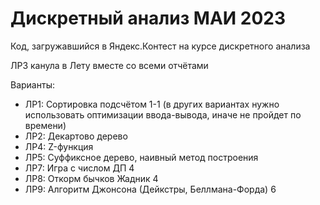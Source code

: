 # Дискретный анализ МАИ 2023

Код, загружавшийся в Яндекс.Контест на курсе дискретного анализа

ЛР3 канула в Лету вместе со всеми отчётами

Варианты:
- ЛР1: Сортировка подсчётом 1-1 (в других вариантах нужно использовать оптимизации ввода-вывода, иначе не пройдет по времени)
- ЛР2: Декартово дерево
- ЛР4: Z-функция
- ЛР5: Суффиксное дерево, наивный метод построения
- ЛР7: Игра с числом ДП 4
- ЛР8: Откорм бычков Жадник 4
- ЛР9: Алгоритм Джонсона (Дейкстры, Беллмана-Форда) 6
